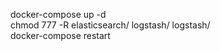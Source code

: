docker-compose up -d   
chmod 777 -R elasticsearch/ logstash/ logstash/   
docker-compose restart   